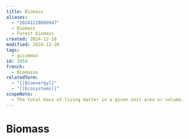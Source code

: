 ```yaml
---
title: Biomass
aliases:
  - "20241228080947"
  - Biomass
  - Forest biomass
created: 2024-12-18
modified: 2024-12-28
tags:
  - gccommon
id: 1054
french:
  - Biomasse
relatedTerm:
  - "[[Bioenergy]]"
  - "[[Ecosystems]]"
scopeNote:
  - The total mass of living matter in a given unit area or volume.
---
```

# Biomass
